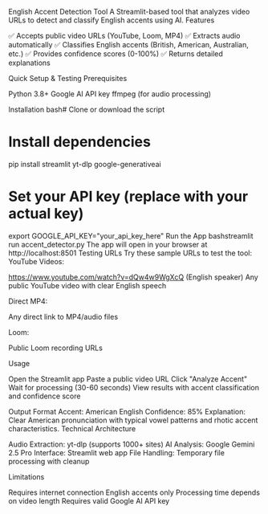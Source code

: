 English Accent Detection Tool
A Streamlit-based tool that analyzes video URLs to detect and classify English accents using AI.
Features

✅ Accepts public video URLs (YouTube, Loom, MP4)
✅ Extracts audio automatically
✅ Classifies English accents (British, American, Australian, etc.)
✅ Provides confidence scores (0-100%)
✅ Returns detailed explanations

Quick Setup & Testing
Prerequisites

Python 3.8+
Google AI API key 
ffmpeg (for audio processing)

Installation
bash# Clone or download the script
# Install dependencies
pip install streamlit yt-dlp google-generativeai

# Set your API key (replace with your actual key)
export GOOGLE_API_KEY="your_api_key_here"
Run the App
bashstreamlit run accent_detector.py
The app will open in your browser at http://localhost:8501
Testing URLs
Try these sample URLs to test the tool:
YouTube Videos:

https://www.youtube.com/watch?v=dQw4w9WgXcQ (English speaker)
Any public YouTube video with clear English speech

Direct MP4:

Any direct link to MP4/audio files

Loom:

Public Loom recording URLs

Usage

Open the Streamlit app
Paste a public video URL
Click "Analyze Accent"
Wait for processing (30-60 seconds)
View results with accent classification and confidence score

Output Format
Accent: American English
Confidence: 85%
Explanation: Clear American pronunciation with typical vowel patterns and rhotic accent characteristics.
Technical Architecture

Audio Extraction: yt-dlp (supports 1000+ sites)
AI Analysis: Google Gemini 2.5 Pro
Interface: Streamlit web app
File Handling: Temporary file processing with cleanup



Limitations

Requires internet connection
English accents only
Processing time depends on video length
Requires valid Google AI API key
